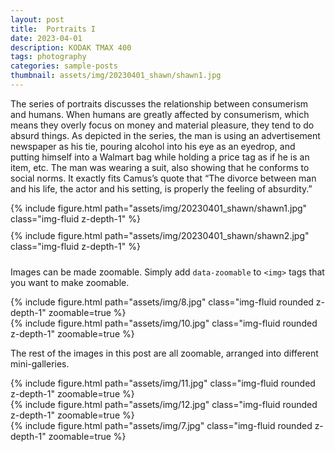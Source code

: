 ```yaml
---
layout: post
title:  Portraits I
date: 2023-04-01
description: KODAK TMAX 400
tags: photography
categories: sample-posts
thumbnail: assets/img/20230401_shawn/shawn1.jpg
---
```

The series of portraits discusses the relationship between consumerism and humans. When humans are greatly affected by consumerism, which means they overly focus on money and material pleasure, they tend to do absurd things. As depicted in the series, the man is using an advertisement newspaper as his tie, pouring alcohol into his eye as an eyedrop, and putting himself into a Walmart bag while holding a price tag as if he is an item, etc. The man was wearing a suit, also showing that he conforms to social norms. It exactly fits Camus’s quote that “The divorce between man and his life, the actor and his setting, is properly the feeling of absurdity.”


<div class="image-container">
    <div class="col-sm">
        {% include figure.html path="assets/img/20230401_shawn/shawn1.jpg" class="img-fluid z-depth-1" %}
    </div>
    <div class="col-sm">
        {% include figure.html path="assets/img/20230401_shawn/shawn2.jpg" class="img-fluid z-depth-1" %}
    </div>
</div>

<style>
    .image-container {
        display: flex;
        flex-wrap: wrap;
        justify-content: space-between; /* Adjust as needed */
    }

    .image-container .col-sm {
        flex: 1;
        margin-bottom: 10px; /* Adjust the spacing between images as needed */
    }

    .image-container img {
        width: 100%;
        height: auto;
    }
</style>



Images can be made zoomable.
Simply add `data-zoomable` to `<img>` tags that you want to make zoomable.

<div class="row mt-3">
    <div class="col-sm mt-3 mt-md-0">
        {% include figure.html path="assets/img/8.jpg" class="img-fluid rounded z-depth-1" zoomable=true %}
    </div>
    <div class="col-sm mt-3 mt-md-0">
        {% include figure.html path="assets/img/10.jpg" class="img-fluid rounded z-depth-1" zoomable=true %}
    </div>
</div>

The rest of the images in this post are all zoomable, arranged into different mini-galleries.

<div class="row mt-3">
    <div class="col-sm mt-3 mt-md-0">
        {% include figure.html path="assets/img/11.jpg" class="img-fluid rounded z-depth-1" zoomable=true %}
    </div>
    <div class="col-sm mt-3 mt-md-0">
        {% include figure.html path="assets/img/12.jpg" class="img-fluid rounded z-depth-1" zoomable=true %}
    </div>
    <div class="col-sm mt-3 mt-md-0">
        {% include figure.html path="assets/img/7.jpg" class="img-fluid rounded z-depth-1" zoomable=true %}
    </div>
</div>
